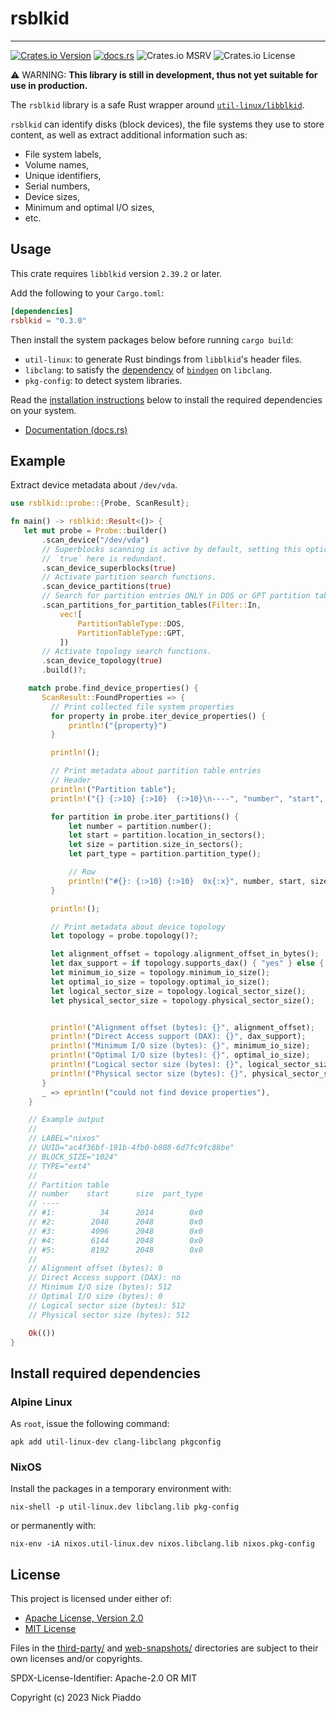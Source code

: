 # rsblkid

----

[![Crates.io Version](https://img.shields.io/crates/v/rsblkid?labelColor=%23222222&color=%23fdb42f)][1]
[![docs.rs](https://img.shields.io/docsrs/rsblkid?labelColor=%23222222&color=%2322a884)][2]
![Crates.io MSRV](https://img.shields.io/crates/msrv/rsblkid?labelColor=%23222222&color=%239c179e)
![Crates.io License](https://img.shields.io/crates/l/rsblkid?labelColor=%23222222&color=%230d0887)

⚠️ WARNING: **This library is still in development, thus not yet suitable for
use in production.**

The `rsblkid` library is a safe Rust wrapper around [`util-linux/libblkid`][3].

`rsblkid` can identify disks (block devices), the file systems they use to
store content, as well as extract additional information such as:

- File system labels,
- Volume names,
- Unique identifiers,
- Serial numbers,
- Device sizes,
- Minimum and optimal I/O sizes,
- etc.

## Usage

This crate requires `libblkid` version `2.39.2` or later.

Add the following to your `Cargo.toml`:

```toml
[dependencies]
rsblkid = "0.3.0"
```

Then install the system packages below before running `cargo build`:

- `util-linux`: to generate Rust bindings from `libblkid`'s header files.
- `libclang`: to satisfy the [dependency][4] of [`bindgen`][5] on `libclang`.
- `pkg-config`: to detect system libraries.

Read the [installation instructions](#install-required-dependencies) below to
install the required dependencies on your system.

- [Documentation (docs.rs)][2]

## Example

Extract device metadata about `/dev/vda`.

```rust
use rsblkid::probe::{Probe, ScanResult};

fn main() -> rsblkid::Result<()> {
   let mut probe = Probe::builder()
       .scan_device("/dev/vda")
       // Superblocks scanning is active by default, setting this option to
       // `true` here is redundant.
       .scan_device_superblocks(true)
       // Activate partition search functions.
       .scan_device_partitions(true)
       // Search for partition entries ONLY in DOS or GPT partition tables
       .scan_partitions_for_partition_tables(Filter::In,
           vec![
               PartitionTableType::DOS,
               PartitionTableType::GPT,
           ])
       // Activate topology search functions.
       .scan_device_topology(true)
       .build()?;

    match probe.find_device_properties() {
       ScanResult::FoundProperties => {
         // Print collected file system properties
         for property in probe.iter_device_properties() {
             println!("{property}")
         }

         println!();

         // Print metadata about partition table entries
         // Header
         println!("Partition table");
         println!("{} {:>10} {:>10}  {:>10}\n----", "number", "start", "size", "part_type");

         for partition in probe.iter_partitions() {
             let number = partition.number();
             let start = partition.location_in_sectors();
             let size = partition.size_in_sectors();
             let part_type = partition.partition_type();

             // Row
             println!("#{}: {:>10} {:>10}  0x{:x}", number, start, size, part_type)
         }

         println!();

         // Print metadata about device topology
         let topology = probe.topology()?;

         let alignment_offset = topology.alignment_offset_in_bytes();
         let dax_support = if topology.supports_dax() { "yes" } else { "no" };
         let minimum_io_size = topology.minimum_io_size();
         let optimal_io_size = topology.optimal_io_size();
         let logical_sector_size = topology.logical_sector_size();
         let physical_sector_size = topology.physical_sector_size();


         println!("Alignment offset (bytes): {}", alignment_offset);
         println!("Direct Access support (DAX): {}", dax_support);
         println!("Minimum I/O size (bytes): {}", minimum_io_size);
         println!("Optimal I/O size (bytes): {}", optimal_io_size);
         println!("Logical sector size (bytes): {}", logical_sector_size);
         println!("Physical sector size (bytes): {}", physical_sector_size);
       }
       _ => eprintln!("could not find device properties"),
    }

    // Example output
    //
    // LABEL="nixos"
    // UUID="ac4f36bf-191b-4fb0-b808-6d7fc9fc88be"
    // BLOCK_SIZE="1024"
    // TYPE="ext4"
    //
    // Partition table
    // number    start      size  part_type
    // ----
    // #1:          34      2014        0x0
    // #2:        2048      2048        0x0
    // #3:        4096      2048        0x0
    // #4:        6144      2048        0x0
    // #5:        8192      2048        0x0
    //
    // Alignment offset (bytes): 0
    // Direct Access support (DAX): no
    // Minimum I/O size (bytes): 512
    // Optimal I/O size (bytes): 0
    // Logical sector size (bytes): 512
    // Physical sector size (bytes): 512

    Ok(())
}
```

## Install required dependencies

### Alpine Linux

As `root`, issue the following command:

```console
apk add util-linux-dev clang-libclang pkgconfig
```

### NixOS

Install the packages in a temporary environment with:

```console
nix-shell -p util-linux.dev libclang.lib pkg-config
```

or permanently with:

```console
nix-env -iA nixos.util-linux.dev nixos.libclang.lib nixos.pkg-config
```

## License

This project is licensed under either of:

- [Apache License, Version 2.0][6]
- [MIT License][7]

Files in the [third-party/][8] and [web-snapshots/][9] directories are subject
to their own licenses and/or copyrights.

SPDX-License-Identifier: Apache-2.0 OR MIT

Copyright (c) 2023 Nick Piaddo

[1]: https://crates.io/crates/rsblkid
[2]: https://docs.rs/rsblkid
[3]: https://github.com/util-linux/util-linux/tree/master
[4]: https://rust-lang.github.io/rust-bindgen/requirements.html#clang
[5]: https://crates.io/crates/bindgen
[6]: https://www.apache.org/licenses/LICENSE-2.0
[7]: https://opensource.org/licenses/MIT
[8]: ./third-party/
[9]: ./web-snapshots/

